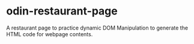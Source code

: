 # odin-restaurant-page
A restaurant page to practice dynamic DOM Manipulation to generate the HTML code for webpage contents.

